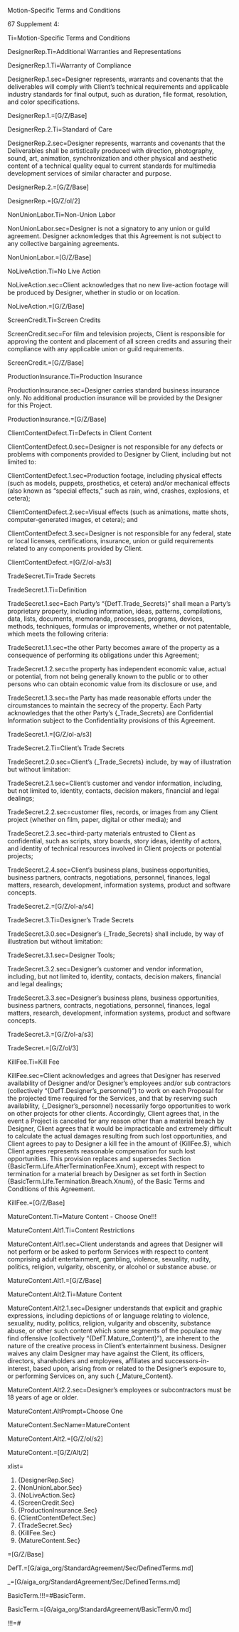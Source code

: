 Motion-Specific Terms and Conditions

67 Supplement 4: 

Ti=Motion-Specific Terms and Conditions

DesignerRep.Ti=Additional Warranties and Representations

DesignerRep.1.Ti=Warranty of Compliance

DesignerRep.1.sec=Designer represents, warrants and covenants that the deliverables will comply with Client’s technical requirements and applicable industry standards for final output, such as duration, file format, resolution, and color specifications.

DesignerRep.1.=[G/Z/Base]

DesignerRep.2.Ti=Standard of Care

DesignerRep.2.sec=Designer represents, warrants and covenants that the Deliverables shall be artistically produced with direction, photography, sound, art, animation, synchronization and other physical and aesthetic content of a technical quality equal to current standards for multimedia development services of similar character and purpose.

DesignerRep.2.=[G/Z/Base]

DesignerRep.=[G/Z/ol/2]

NonUnionLabor.Ti=Non-Union Labor

NonUnionLabor.sec=Designer is not a signatory to any union or guild agreement. Designer acknowledges that this Agreement is not subject to any collective bargaining agreements.

NonUnionLabor.=[G/Z/Base]

NoLiveAction.Ti=No Live Action

NoLiveAction.sec=Client acknowledges that no new live-action footage will be produced by Designer, whether in studio or on location.

NoLiveAction.=[G/Z/Base]

ScreenCredit.Ti=Screen Credits

ScreenCredit.sec=For film and television projects, Client is responsible for approving the content and placement of all screen credits and assuring their compliance with any applicable union or guild requirements.

ScreenCredit.=[G/Z/Base]

ProductionInsurance.Ti=Production Insurance

ProductionInsurance.sec=Designer carries standard business insurance only. No additional production insurance will be provided by the Designer for this Project.

ProductionInsurance.=[G/Z/Base]

ClientContentDefect.Ti=Defects in Client Content

ClientContentDefect.0.sec=Designer is not responsible for any defects or problems with components provided to Designer by Client, including but not limited to:

ClientContentDefect.1.sec=Production footage, including physical effects (such as models, puppets, prosthetics, et cetera) and/or mechanical effects (also known as “special effects,” such as rain, wind, crashes, explosions, et cetera);

ClientContentDefect.2.sec=Visual effects (such as animations, matte shots, computer-generated images, et cetera); and

ClientContentDefect.3.sec=Designer is not responsible for any federal, state or local licenses, certifications, insurance, union or guild requirements related to any components provided by Client.

ClientContentDefect.=[G/Z/ol-a/s3]

TradeSecret.Ti=Trade Secrets

TradeSecret.1.Ti=Definition

TradeSecret.1.sec=Each Party’s “{DefT.Trade_Secrets}” shall mean a Party’s proprietary property, including information, ideas, patterns, compilations, data, lists, documents, memoranda, processes, programs, devices, methods, techniques, formulas or improvements, whether or not patentable, which meets the following criteria:

TradeSecret.1.1.sec=the other Party becomes aware of the property as a consequence of performing its obligations under this Agreement;

TradeSecret.1.2.sec=the property has independent economic value, actual or potential, from not being generally known to the public or to other persons who can obtain economic value from its disclosure or use, and

TradeSecret.1.3.sec=the Party has made reasonable efforts under the circumstances to maintain the secrecy of the property. Each Party acknowledges that the other Party’s {_Trade_Secrets} are Confidential Information subject to the Confidentiality provisions of this Agreement.

TradeSecret.1.=[G/Z/ol-a/s3]

TradeSecret.2.Ti=Client’s Trade Secrets

TradeSecret.2.0.sec=Client’s {_Trade_Secrets} include, by way of illustration but without limitation:

TradeSecret.2.1.sec=Client’s customer and vendor information, including, but not limited to, identity, contacts, decision makers, financial and legal dealings;

TradeSecret.2.2.sec=customer files, records, or images from any Client project (whether on film, paper, digital or other media); and

TradeSecret.2.3.sec=third-party materials entrusted to Client as confidential, such as scripts, story boards, story ideas, identity of actors, and identity of technical resources involved in Client projects or potential projects;

TradeSecret.2.4.sec=Client’s business plans, business opportunities, business partners, contracts, negotiations, personnel, finances, legal matters, research, development, information systems, product and software concepts.

TradeSecret.2.=[G/Z/ol-a/s4]

TradeSecret.3.Ti=Designer’s Trade Secrets

TradeSecret.3.0.sec=Designer’s {_Trade_Secrets} shall include, by way of illustration but without limitation:

TradeSecret.3.1.sec=Designer Tools;

TradeSecret.3.2.sec=Designer’s customer and vendor information, including, but not limited to, identity, contacts, decision makers, financial and legal dealings;

TradeSecret.3.3.sec=Designer’s business plans, business opportunities, business partners, contracts, negotiations, personnel, finances, legal matters, research, development, information systems, product and software concepts.

TradeSecret.3.=[G/Z/ol-a/s3]

TradeSecret.=[G/Z/ol/3]

KillFee.Ti=Kill Fee

KillFee.sec=Client acknowledges and agrees that Designer has reserved availability of Designer and/or Designer’s employees and/or sub contractors (collectively “{DefT.Designer’s_personnel}”) to work on each Proposal for the projected time required for the Services, and that by reserving such availability, {_Designer’s_personnel} necessarily forgo opportunities to work on other projects for other  clients. Accordingly, Client agrees that, in the event a Project is canceled for any reason other than a material breach by Designer, Client agrees that it would be impracticable and extremely difficult to calculate the actual damages resulting from such lost opportunities, and Client agrees to pay to Designer a kill fee in the amount of {KillFee.$}, which Client agrees represents reasonable compensation for such lost opportunities. This provision replaces and supersedes Section {BasicTerm.Life.AfterTerminationFee.Xnum}, except with respect to termination for a material breach by Designer as set forth in Section {BasicTerm.Life.Termination.Breach.Xnum}, of the Basic Terms and Conditions of this Agreement.

KillFee.=[G/Z/Base]

MatureContent.Ti=Mature Content - Choose One!!!

MatureContent.Alt1.Ti=Content Restrictions

MatureContent.Alt1.sec=Client understands and agrees that Designer will not perform or be asked to perform Services with respect to content comprising adult entertainment, gambling, violence, sexuality, nudity, politics, religion, vulgarity, obscenity, or alcohol or substance abuse. or

MatureContent.Alt1.=[G/Z/Base]

MatureContent.Alt2.Ti=Mature Content

MatureContent.Alt2.1.sec=Designer understands that explicit and graphic expressions, including depictions of or language relating to violence, sexuality, nudity, politics, religion, vulgarity and obscenity, substance abuse, or other such content which some segments of the populace may find offensive (collectively “{DefT.Mature_Content}”), are inherent to the nature of the creative process in Client’s entertainment business. Designer waives any claim Designer may have against the Client, its officers, directors, shareholders and employees, affiliates and successors-in-interest, based upon, arising from or related to the Designer’s exposure to, or performing Services on, any such {_Mature_Content}.

MatureContent.Alt2.2.sec=Designer’s employees or subcontractors must be 18 years of age or older.

MatureContent.AltPrompt=Choose One

MatureContent.SecName=MatureContent

MatureContent.Alt2.=[G/Z/ol/s2]

MatureContent.=[G/Z/Alt/2]

xlist=<ol><li>{DesignerRep.Sec}</li><li>{NonUnionLabor.Sec}</li><li>{NoLiveAction.Sec}</li><li>{ScreenCredit.Sec}</li><li>{ProductionInsurance.Sec}</li><li>{ClientContentDefect.Sec}</li><li>{TradeSecret.Sec}</li><li>{KillFee.Sec}</li><li>{MatureContent.Sec}</li></ol>

=[G/Z/Base]

DefT.=[G/aiga_org/StandardAgreement/Sec/DefinedTerms.md]

_=[G/aiga_org/StandardAgreement/Sec/DefinedTerms.md]

BasicTerm.!!!=#BasicTerm.

BasicTerm.=[G/aiga_org/StandardAgreement/BasicTerm/0.md]

!!!=#





